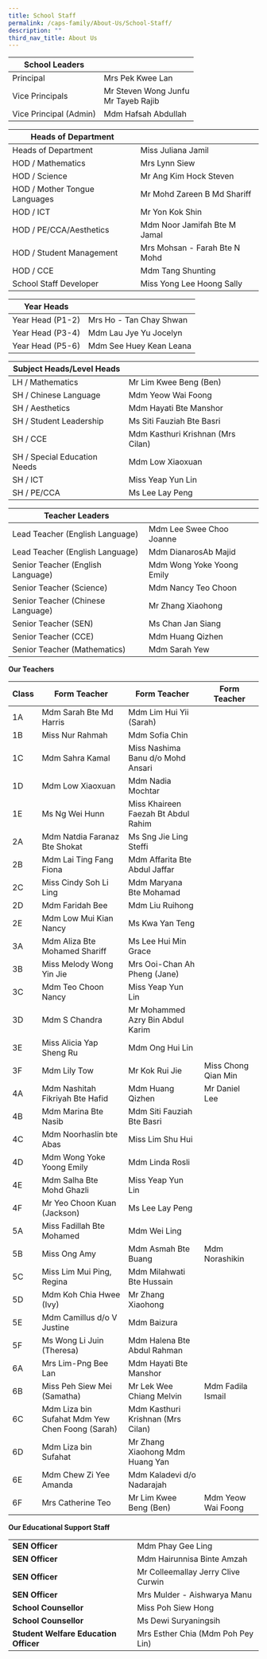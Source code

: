 ```yaml
---
title: School Staff
permalink: /caps-family/About-Us/School-Staff/
description: ""
third_nav_title: About Us
---
```

|School Leaders|  |
| -------- | -------- | 
| Principal|Mrs Pek Kwee Lan     
|Vice Principals | Mr Steven Wong Junfu<br>Mr Tayeb Rajib  
|Vice Principal (Admin)|Mdm Hafsah Abdullah  

| Heads of Department| |
| -------- | -------- | 
|Heads of Department|Miss Juliana Jamil |
| HOD / Mathematics|Mrs Lynn Siew|
|HOD / Science|Mr Ang Kim Hock Steven
|HOD / Mother Tongue Languages|Mr Mohd Zareen B Md Shariff
|HOD / ICT|Mr Yon Kok Shin
|HOD / PE/CCA/Aesthetics|Mdm Noor Jamifah Bte M Jamal
|HOD / Student Management|Mrs Mohsan - Farah Bte N Mohd
|HOD / CCE|Mdm Tang Shunting
|School Staff Developer|Miss Yong Lee Hoong Sally

| Year Heads| |
| -------- | -------- | 
|Year Head (P1-2)|Mrs Ho - Tan Chay Shwan
|Year Head (P3-4)|Mdm Lau Jye Yu Jocelyn
|Year Head (P5-6)|Mdm See Huey Kean Leana

| Subject Heads/Level Heads| |
| -------- | -------- | 
|LH / Mathematics|Mr Lim Kwee Beng (Ben)
|SH / Chinese Language|Mdm Yeow Wai Foong
|SH / Aesthetics|Mdm Hayati Bte Manshor
|SH / Student Leadership|Ms Siti Fauziah Bte Basri
|SH / CCE|Mdm Kasthuri Krishnan (Mrs Cilan)
|SH / Special Education Needs|Mdm Low Xiaoxuan
|SH / ICT|Miss Yeap Yun Lin
|SH / PE/CCA|Ms Lee Lay Peng


|Teacher Leaders| |
| -------- | -------- | 
|Lead Teacher (English Language)|Mdm Lee Swee Choo Joanne
|Lead Teacher (English Language)|Mdm DianarosAb Majid
|Senior Teacher (English Language)|Mdm Wong Yoke Yoong Emily
|Senior Teacher (Science)|Mdm Nancy Teo Choon
|Senior Teacher (Chinese Language)|Mr Zhang Xiaohong
|Senior Teacher (SEN)|Ms Chan Jan Siang
|Senior Teacher (CCE)|Mdm Huang Qizhen
|Senior Teacher (Mathematics)|Mdm Sarah Yew

**Our Teachers**

| Class | Form Teacher | Form Teacher | Form Teacher
| -------- | -------- | -------- | -------- |
| 1A	|Mdm Sarah Bte Md Harris 	|Mdm Lim Hui Yii (Sarah) 
|1B	|Miss Nur Rahmah |	Mdm Sofia Chin 	 
1C	| Mdm Sahra Kamal 	| Miss Nashima Banu d/o Mohd Ansari 
1D	|Mdm Low Xiaoxuan |	Mdm Nadia Mochtar 	 
1E	|Ms Ng Wei Hunn 	|Miss Khaireen Faezah Bt Abdul Rahim 	 
2A	|Mdm Natdia Faranaz Bte Shokat 	|Ms Sng Jie Ling Steffi 	|
2B	|Mdm Lai Ting Fang Fiona 	|Mdm Affarita Bte Abdul Jaffar 	 
2C	|Miss Cindy Soh Li Ling 	|Mdm Maryana Bte Mohamad  
2D	|Mdm Faridah Bee 	|Mdm Liu Ruihong 	 
2E	|Mdm Low Mui Kian Nancy	|Ms Kwa Yan Teng 	 |	 
3A	|Mdm Aliza Bte Mohamed Shariff 	|Ms Lee Hui Min Grace 	 
3B	|Miss Melody Wong Yin Jie 	|Mrs Ooi-Chan Ah Pheng (Jane) 	|
3C	|Mdm Teo Choon Nancy |	Miss Yeap Yun Lin 	 
3D|	Mdm S Chandra |	Mr Mohammed Azry Bin Abdul Karim	 
3E	|Miss Alicia Yap Sheng Ru |	Mdm Ong Hui Lin	 
3F|	Mdm Lily Tow |Mr Kok Rui Jie 	 | Miss Chong Qian Min
4A|	Mdm Nashitah Fikriyah Bte Hafid 	|Mdm Huang Qizhen |	Mr Daniel Lee 
4B	|Mdm Marina Bte Nasib	|Mdm Siti Fauziah Bte Basri	 
4C	|Mdm Noorhaslin bte Abas |	Miss Lim Shu Hui 	|
4D	|Mdm Wong Yoke Yoong Emily 	|Mdm Linda Rosli	 
4E	|Mdm Salha Bte Mohd Ghazli |Miss Yeap Yun Lin	 
4F|	Mr Yeo Choon Kuan (Jackson) |	Ms Lee Lay Peng	 
5A	|Miss Fadillah Bte Mohamed	|Mdm Wei Ling 	 
5B	|Miss Ong Amy 	|Mdm Asmah Bte Buang 	|Mdm Norashikin 
5C	|Miss Lim Mui Ping, Regina |	Mdm Milahwati Bte Hussain 
5D	|Mdm Koh Chia Hwee (Ivy) 	|Mr Zhang Xiaohong	 
5E	|Mdm Camillus d/o V Justine 	|Mdm Baizura 	 
5F	|Ms Wong Li Juin (Theresa) 	|Mdm Halena Bte Abdul Rahman  	 
6A	|Mrs Lim-Png Bee Lan 	|Mdm Hayati Bte Manshor	 
6B	|Miss Peh Siew Mei (Samatha) |	Mr Lek Wee Chiang Melvin 	 | Mdm Fadila Ismail
6C	|Mdm Liza bin Sufahat Mdm Yew Chen Foong (Sarah) 	|Mdm Kasthuri Krishnan (Mrs Cilan)	  	 
6D	|Mdm Liza bin Sufahat 	|Mr Zhang Xiaohong Mdm Huang Yan	 
6E	|Mdm Chew Zi Yee Amanda 	|Mdm Kaladevi d/o Nadarajah 	 
6F	|Mrs Catherine Teo 	|Mr Lim Kwee Beng (Ben) | Mdm Yeow Wai Foong	 


**Our Educational Support Staff**

| ||
| -------- | --------|
|**SEN Officer**|Mdm Phay Gee Ling
|**SEN Officer**|Mdm Hairunnisa Binte Amzah
|**SEN Officer**| Mr Colleemallay Jerry Clive Curwin
|**SEN Officer**|Mrs Mulder - Aishwarya Manu
|**School Counsellor**|Miss Poh Siew Hong
|**School Counsellor**|Ms Dewi Suryaningsih
|**Student Welfare Education Officer**|Mrs Esther Chia (Mdm Poh Pey Lin)